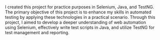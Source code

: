 I created this project for practice purposes in Selenium, Java, and TestNG. The primary objective of this project is to enhance my skills in automated testing by applying these technologies in a practical scenario. Through this project, I aimed to develop a deeper understanding of web automation using Selenium, effectively write test scripts in Java, and utilize TestNG for test management and reporting.
